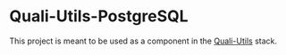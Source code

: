 # Quali-Utils-PostgreSQL
This project is meant to be used as a component in the [Quali-Utils](https://github.com/arueth/Quali-Utils) stack.
